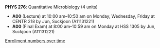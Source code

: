 **PHYS 276**: Quantitative Microbiology (4 units)

- **A00** (Lecture) at 10:00 am–10:50 am on Monday, Wednesday, Friday at CENTR 218 by Jun, Suckjoon (A11131221)
- **A00** (Final Exam) at 8:00 am–10:59 am on Monday at HSS 1305 by Jun, Suckjoon (A11131221)

[Enrollment numbers over time](./PHYS276.tsv)
